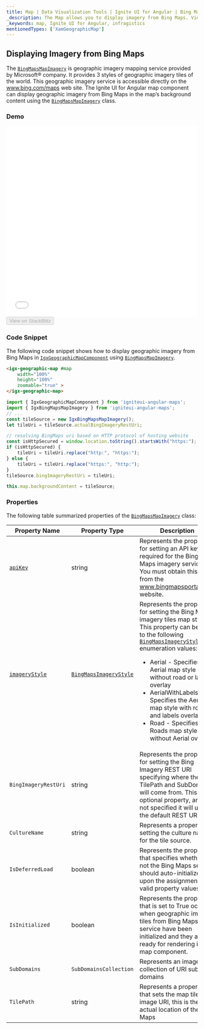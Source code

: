 ```yaml
---
title: Map | Data Visualization Tools | Ignite UI for Angular | Bing Maps | Infragistics
_description: The Map allows you to display imagery from Bing Maps. View the demo and usage for more
_keywords: map, Ignite UI for Angular, infragistics
mentionedTypes: ['XamGeographicMap']
---
```


## Displaying Imagery from Bing Maps

The [`BingMapsMapImagery`](/products/ignite-ui-angular/api/docs/typescript/latest/classes/bingmapsmapimagery.html) is geographic imagery mapping service provided by Microsoft® company. It provides 3 styles of geographic imagery tiles of the world. This geographic imagery service is accessible directly on the <a href="http://www.bing.com/maps" target="_blank">www.bing.com/maps</a> web site. The Ignite UI for Angular map component can display geographic imagery from Bing Maps in the map’s background content using the [`BingMapsMapImagery`](/products/ignite-ui-angular/api/docs/typescript/latest/classes/bingmapsmapimagery.html) class.

### Demo

<div class="sample-container loading" style="height: 500px">
    <iframe id="geo-map-display-bing-imagery-iframe" src='{environment:dvDemosBaseUrl}/maps/geo-map-display-bing-imagery' width="100%" height="100%" seamless frameBorder="0" onload="onXPlatSampleIframeContentLoaded(this);"></iframe>
</div>
<div>
    <button data-localize="stackblitz" disabled class="stackblitz-btn"   data-iframe-id="geo-map-display-bing-imagery-iframe" data-demos-base-url="{environment:dvDemosBaseUrl}">View on StackBlitz
    </button>
</div>

<div class="divider--half"></div>

### Code Snippet

The following code snippet shows how to display geographic imagery from Bing Maps in [`IgxGeographicMapComponent`](/products/ignite-ui-angular/api/docs/typescript/latest/classes/igxgeographicmapcomponent.html) using [`BingMapsMapImagery`](/products/ignite-ui-angular/api/docs/typescript/latest/classes/bingmapsmapimagery.html).

```html
<igx-geographic-map #map
    width="100%"
    height="100%"
    zoomable="true" >
</igx-geographic-map>
```

```ts
import { IgxGeographicMapComponent } from 'igniteui-angular-maps';
import { IgxBingMapsMapImagery } from 'igniteui-angular-maps';
// ...
const tileSource = new IgxBingMapsMapImagery();
let tileUri = tileSource.actualBingImageryRestUri;

// resolving BingMaps uri based on HTTP protocol of hosting website
const isHttpSecured = window.location.toString().startsWith("https:");
if (isHttpSecured) {
    tileUri = tileUri.replace("http:", "https:");
} else {
    tileUri = tileUri.replace("https:", "http:");
}
tileSource.bingImageryRestUri = tileUri;

this.map.backgroundContent = tileSource;
```

### Properties

The following table summarized properties of the [`BingMapsMapImagery`](/products/ignite-ui-angular/api/docs/typescript/latest/classes/bingmapsmapimagery.html) class:

| Property Name                                                                                                         | Property Type                                                                                                    | Description                                                                                                                                                                                                                                                                                                                                                                                                                                                                                                       |
| --------------------------------------------------------------------------------------------------------------------- | ---------------------------------------------------------------------------------------------------------------- | ----------------------------------------------------------------------------------------------------------------------------------------------------------------------------------------------------------------------------------------------------------------------------------------------------------------------------------------------------------------------------------------------------------------------------------------------------------------------------------------------------------------- |
| [`apiKey`](/products/ignite-ui-angular/api/docs/typescript/latest/classes/bingmapsmapimagery.html#apikey)             | string                                                                                                           | Represents the property for setting an API key required for the Bing Maps imagery service. You must obtain this key from the <a href="http://www.bingmapsportal.coms" target="_blank">www.bingmapsportal.com</a> website.                                                                                                                                                                                                                                                                                         |
| [`imageryStyle`](/products/ignite-ui-angular/api/docs/typescript/latest/classes/bingmapsmapimagery.html#imagerystyle) | [`BingMapsImageryStyle`](/products/ignite-ui-angular/api/docs/typescript/latest/enums/bingmapsimagerystyle.html) | Represents the property for setting the Bing Maps imagery tiles map style. This property can be set to the following [`BingMapsImageryStyle`](/products/ignite-ui-angular/api/docs/typescript/latest/enums/bingmapsimagerystyle.html) enumeration values: <ul><li> Aerial - Specifies the Aerial map style without road or labels overlay</li> <li> AerialWithLabels - Specifies the Aerial map style with road and labels overlay</li><li> Road - Specifies the Roads map style without Aerial overlay</li></ul> |
| `BingImageryRestUri`                                                                                                  | string                                                                                                           | Represents the property for setting the Bing Imagery REST URI specifying where the TilePath and SubDomains will come from. This is an optional property, and if not specified it will use the default REST URI.                                                                                                                                                                                                                                                                                                   |
| `CultureName`                                                                                                         | string                                                                                                           | Represents a property for setting the culture name for the tile source.                                                                                                                                                                                                                                                                                                                                                                                                                                           |
| `IsDeferredLoad`                                                                                                      | boolean                                                                                                          | Represents the property that specifies whether or not the Bing Maps service should auto-initialized upon the assignment of valid property values.                                                                                                                                                                                                                                                                                                                                                                 |
| `IsInitialized`                                                                                                       | boolean                                                                                                          | Represents the property that is set to True occurs when geographic imagery tiles from Bing Maps service have been initialized and they are ready for rendering in the map component.                                                                                                                                                                                                                                                                                                                              |
| `SubDomains`                                                                                                          | `SubDomainsCollection`                                                                                           | Represents an image collection of URI sub domains                                                                                                                                                                                                                                                                                                                                                                                                                                                                 |
| `TilePath`                                                                                                            | string                                                                                                           | Represents a property that sets the map tile image URI, this is the actual location of the Bing Maps                                                                                                                                                                                                                                                                                                                                                                                                              |
